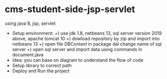 # cms-student-side-jsp-servlet
using java 8, jsp, servlet
- Setup environment:
  +) use jdk 1.8, netbeans 13, sql server version 2019 above, apache tomcat 10
  +) dowload repository by zip and import into netbeans 13
  +) open file DBContext in package dal change name of sql server
  +) open sql server and import data using commands in document.java
- Idea: you can base on diagram to understand the flow of code
- Setup library to correct path
- Deploy and Run the project
